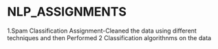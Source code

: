 # NLP_ASSIGNMENTS
1.Spam Classification Assignment-Cleaned the data using different techniques and then Performed 2 Classification algorithnms on the data
